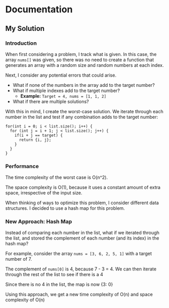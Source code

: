 # Documentation

## My Solution

### Introduction

When first considering a problem, I track what is given. In this case, the array ```nums[]``` was given, so there was no need to create a function that generates an array with a random size and random numbers at each index. 

Next, I consider any potential errors that could arise. 
+ What if none of the numbers in the array add to the target number?
+ What if multiple indexes add to the target number?
  + **Example:** ```Target = 4, nums = [1, 1, 2]```
+ What if there are multiple solutions?

With this in mind, I create the worst-case solution. We iterate through each number in the list and test if any combination adds to the target number:

```
for(int i = 0; i < list.size(); i++) {
  for (int j = i + 1; j < list.size(); j++) {
    if(i + j == target) {
      return {i, j};
    }
  }
}
```

### Performance

The time complexity of the worst case is O(n^2). 

The space complexity is O(1), because it uses a constant amount of extra space, irrespective of the input size.

When thinking of ways to optimize this problem, I consider different data structures. I decided to use a hash map for this problem.

### New Approach: Hash Map

Instead of comparing each number in the list, what if we iterated through the list, and stored the complement of each number (and its index) in the hash map?

For example, consider the array ```nums = [3, 6, 2, 5, 1]``` with a target number of 7. 

The complement of ```nums[0]``` is 4, because 7 - 3 = 4. We can then iterate through the rest of the list to see if there is a 4

Since there is no 4 in the list, the map is now {3: 0}

Using this approach, we get a new time complexity of O(n) and space complexity of O(n)
